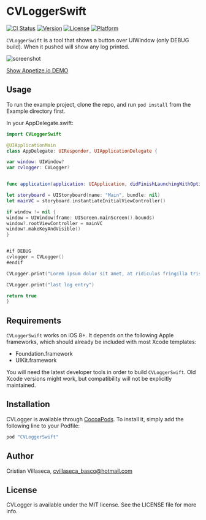 # CVLoggerSwift

[![CI Status](http://img.shields.io/travis/cvillaseca/CVLoggerSwift.svg?style=flat)](https://travis-ci.org/cvillaseca/CVLoggerSwift)
[![Version](https://img.shields.io/cocoapods/v/CVLoggerSwift.svg?style=flat)](http://cocoapods.org/pods/CVLoggerSwift)
[![License](https://img.shields.io/cocoapods/l/CVLoggerSwift.svg?style=flat)](http://cocoapods.org/pods/CVLoggerSwift)
[![Platform](https://img.shields.io/cocoapods/p/CVLoggerSwift.svg?style=flat)](http://cocoapods.org/pods/CVLoggerSwift)

`CVLoggerSwift` is a tool that shows a button over UIWindow (only DEBUG build). When it pushed will show any log printed. 

![screenshot](https://cloud.githubusercontent.com/assets/7700085/13968554/b0c61910-f07d-11e5-9ced-33dadfe06c4a.gif)

[Show Appetize.io DEMO](https://appetize.io/app/kuz81bjqm91ucwzmtgeqpk55kc?device=iphone5s&scale=75&orientation=portrait&osVersion=9.2)

## Usage

To run the example project, clone the repo, and run `pod install` from the Example directory first.

In your AppDelegate.swift:
```swift
import CVLoggerSwift

@UIApplicationMain
class AppDelegate: UIResponder, UIApplicationDelegate {

var window: UIWindow?
var cvlogger: CVLogger?


func application(application: UIApplication, didFinishLaunchingWithOptions launchOptions: [NSObject: AnyObject]?) -> Bool {

let storyboard = UIStoryboard(name: "Main", bundle: nil)
let mainVC = storyboard.instantiateInitialViewController()

if window != nil {
window = UIWindow(frame: UIScreen.mainScreen().bounds)
window?.rootViewController = mainVC
window?.makeKeyAndVisible()
}


#if DEBUG
cvlogger = CVLogger()
#endif

CVLogger.print("Lorem ipsum dolor sit amet, at ridiculus fringilla tristique, ante commodo sed, commodo condimentum turpis, quam euismod praesent tincidunt. Erat vestibulum dui auctor dictumst sem in, ullamcorper sed morbi magna et suscipit dolore, consequatur ante laoreet, nisl eget. Sociis libero et sed euismod. Quis dictum lacus in quam, est duis integer pede facilisis mauris. In nec egestas lorem in morbi platea, enim aliquam consequat, cursus saepe blanditiis, ut risus malesuada quisque ornare ornare iaculis. Adipiscing dolor sed sed ut netus, ut at aenean interdum. Ligula sed adipiscing, adipiscing nisl pede eget adipisicing mauris proin, ac quam dui suspendisse diam ultrices massa. A a odio volutpat auctor.")

CVLogger.print("last log entry")

return true
}

```


## Requirements

`CVLoggerSwift` works on iOS 8+. It depends on the following Apple frameworks, which should already be included with most Xcode templates:

* Foundation.framework
* UIKit.framework

You will need the latest developer tools in order to build `CVLoggerSwift`. Old Xcode versions might work, but compatibility will not be explicitly maintained.

## Installation

CVLogger is available through [CocoaPods](http://cocoapods.org). To install
it, simply add the following line to your Podfile:

```ruby
pod "CVLoggerSwift"
```

## Author

Cristian Villaseca, cvillaseca_basco@hotmail.com

## License

CVLogger is available under the MIT license. See the LICENSE file for more info.
